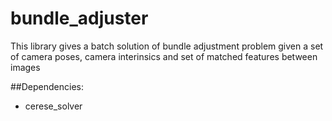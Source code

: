 # bundle_adjuster
This library gives a batch solution of bundle adjustment problem given a set of camera poses, camera interinsics and set of matched features between images

##Dependencies:
- cerese_solver

